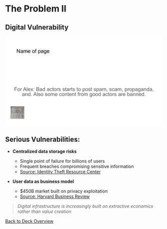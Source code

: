 # The Problem II

## Digital Vulnerability

![The Problem II](../images/slide3.png)


## Serious Vulnerabilities:

- **Centralized data storage risks**
  - Single point of failure for billions of users
  - Frequent breaches compromising sensitive information
  - [Source: Identity Theft Resource Center](https://www.idtheftcenter.org/publication/identity-theft-resource-centers-2021-annual-data-breach-report-sets-new-record-for-number-of-compromises/)

- **User data as business model**
  - $450B market built on privacy exploitation
  - [Source: Harvard Business Review](https://hbr.org/2022/10/the-hidden-cost-of-digital-surveillance)

> *Digital infrastructure is increasingly built on extractive economics rather than value creation*


[Back to Deck Overview](../README.md)
